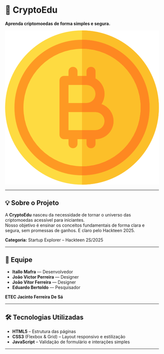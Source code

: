 # 🚀 CryptoEdu

**Aprenda criptomoedas de forma simples e segura.**

![Banner](img/banner.png) <!-- opcional: substitua ou remova se não tiver imagem -->

---

## 💡 Sobre o Projeto
A **CryptoEdu** nasceu da necessidade de tornar o universo das criptomoedas acessível para iniciantes.  
Nosso objetivo é ensinar os conceitos fundamentais de forma clara e segura, sem promessas de ganhos.
 E claro pelo Hackteen 2025.

**Categoria:** Startup Explorer – Hackteen 2S/2025

---

## 👥 Equipe
- **Itallo Mafra** — Desenvolvedor  
- **João Victor Perreira** — Designer  
- **João Vitor Ferreira** — Designer  
- **Eduardo Bertoldo** — Pesquisador  

**ETEC Jacinto Ferreira De Sá**

---

## 🛠️ Tecnologias Utilizadas
- **HTML5** – Estrutura das páginas  
- **CSS3** (Flexbox & Grid) – Layout responsivo e estilização  
- **JavaScript** – Validação de formulário e interações simples


---



